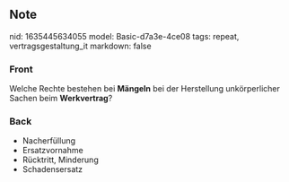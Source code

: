 ## Note
nid: 1635445634055
model: Basic-d7a3e-4ce08
tags: repeat, vertragsgestaltung_it
markdown: false

### Front
Welche Rechte bestehen bei <b>Mängeln</b> bei der Herstellung
unkörperlicher Sachen beim <b>Werkvertrag</b>?

### Back
<ul>
  <li>Nacherfüllung
  <li>Ersatzvornahme
  <li>Rücktritt, Minderung
  <li>Schadensersatz
</ul>

